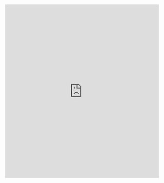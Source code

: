 <p><iframe allowfullscreen width="100%" height="569" class="google-slides-iframe" frameborder="0" scrolling="no" src="https://docs.google.com/presentation/d/e/2PACX-1vS_frViW-PFi6XYlwEdN2UY540X4uECy9NQ2GtsOvlicjf1HrmRZJdbzfylzU6gCdsbX9Z_K7vGTUDT/embed?start=false&amp;loop=false&amp;delayms=3000"></iframe></p>